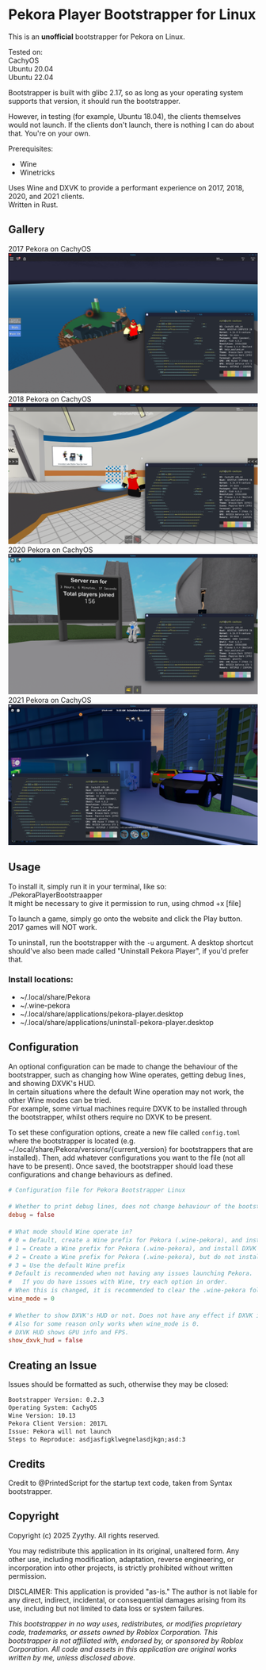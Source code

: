 # Pekora Player Bootstrapper for Linux

This is an **unofficial** bootstrapper for Pekora on Linux.

Tested on:\
CachyOS\
Ubuntu 20.04\
Ubuntu 22.04

Bootstrapper is built with glibc 2.17, so as long as your operating system supports that version, it should run the bootstrapper.

However, in testing (for example, Ubuntu 18.04), the clients themselves would not launch. If the clients don't launch, there is nothing I can do about that. You're on your own.

Prerequisites:
- Wine
- Winetricks

Uses Wine and DXVK to provide a performant experience on 2017, 2018, 2020, and 2021 clients.\
Written in Rust.

## Gallery
2017 Pekora on CachyOS
![Pekora 2017 client running on CachyOS.](pekora2017linux.png)
2018 Pekora on CachyOS
![Pekora 2018 client running on CachyOS.](pekora2018linux.png)
2020 Pekora on CachyOS
![Pekora 2020 client running on CachyOS.](pekora2020linux.png)
2021 Pekora on CachyOS
![Pekora 2011 client running on CachyOS.](pekora2021linux.png)

## Usage
To install it, simply run it in your terminal, like so: ./PekoraPlayerBootstraapper\
It might be necessary to give it permission to run, using chmod +x [file]

To launch a game, simply go onto the website and click the Play button. 2017 games will NOT work.

To uninstall, run the bootstrapper with the ``-u`` argument. A desktop shortcut should've also been made called "Uninstall Pekora Player", if you'd prefer that.

### Install locations:
- ~/.local/share/Pekora
- ~/.wine-pekora
- ~/.local/share/applications/pekora-player.desktop
- ~/.local/share/applications/uninstall-pekora-player.desktop

## Configuration
An optional configuration can be made to change the behaviour of the bootstrapper, such as changing how Wine operates, getting debug lines, and showing DXVK's HUD.\
In certain situations where the default Wine operation may not work, the other Wine modes can be tried.\
For example, some virtual machines require DXVK to be installed through the bootstrapper, whilst others require no DXVK to be present.

To set these configuration options, create a new file called ``config.toml`` where the bootstrapper is located (e.g. ~/.local/share/Pekora/versions/{current_version} for bootstrappers that are installed). Then, add whatever configurations you want to the file (not all have to be present). Once saved, the bootstrapper should load these configurations and change behaviours as defined.

```toml
# Configuration file for Pekora Bootstrapper Linux

# Whether to print debug lines, does not change behaviour of the bootstrapper
debug = false

# What mode should Wine operate in?
# 0 = Default, create a Wine prefix for Pekora (.wine-pekora), and install DXVK through Winetricks
# 1 = Create a Wine prefix for Pekora (.wine-pekora), and install DXVK manually through the bootstrapper
# 2 = Create a Wine prefix for Pekora (.wine-pekora), but do not install DXVK
# 3 = Use the default Wine prefix
# Default is recommended when not having any issues launching Pekora.
#   If you do have issues with Wine, try each option in order.
# When this is changed, it is recommended to clear the .wine-pekora folder in your Home folder.
wine_mode = 0

# Whether to show DXVK's HUD or not. Does not have any effect if DXVK is not installed.
# Also for some reason only works when wine_mode is 0.
# DXVK HUD shows GPU info and FPS.
show_dxvk_hud = false
```

## Creating an Issue
Issues should be formatted as such, otherwise they may be closed:

```
Bootstrapper Version: 0.2.3
Operating System: CachyOS
Wine Version: 10.13
Pekora Client Version: 2017L
Issue: Pekora will not launch
Steps to Reproduce: asdjasfigklwegnelasdjkgn;asd:3
```

## Credits
Credit to @PrintedScript for the startup text code, taken from Syntax bootstrapper.

## Copyright
Copyright (c) 2025 Zyythy. All rights reserved.

You may redistribute this application in its original, unaltered form. 
Any other use, including modification, adaptation, reverse engineering, or incorporation into other projects, is strictly prohibited without written permission.

DISCLAIMER: This application is provided "as-is." The author is not liable for any direct, indirect, incidental, or consequential damages arising from its use, including but not limited to data loss or system failures.

*This bootstrapper in no way uses, redistributes, or modifies proprietary code, trademarks, or assets owned by Roblox Corporation. This bootstrapper is not affiliated with, endorsed by, or sponsored by Roblox Corporation. All code and assets in this application are original works written by me, unless disclosed above.*
